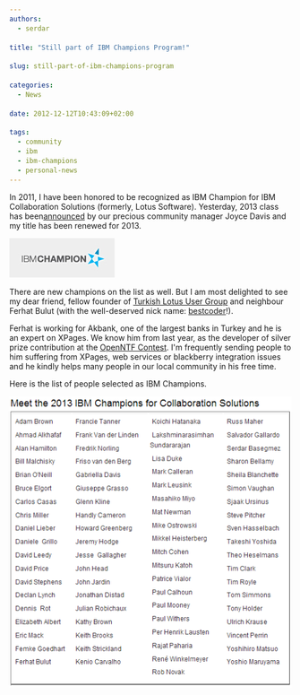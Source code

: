 ```yaml
---
authors:
  - serdar

title: "Still part of IBM Champions Program!"

slug: still-part-of-ibm-champions-program

categories:
  - News

date: 2012-12-12T10:43:09+02:00

tags:
  - community
  - ibm
  - ibm-champions
  - personal-news
---
```


In 2011, I have been honored to be recognized as IBM Champion for IBM Collaboration Solutions (formerly, Lotus Software). Yesterday, 2013 class has been[announced](https://www-304.ibm.com/connections/blogs/socialbusiness/entry/december_10_2012_10_05_pm3?lang=en_us) by our precious community manager Joyce Davis and my title has been renewed for 2013.
<!-- more -->
![Image:Still part of IBM Champions Program!](../../images/imported/still-part-of-ibm-champions-program-M2.jpeg)

There are new champions on the list as well. But I am most delighted to see my dear friend, fellow founder of [Turkish Lotus User Group](http://www.lotusturkiye.org "Turkish Lotus User Group") and neighbour Ferhat Bulut (with the well-deserved nick name: [bestcoder](http://www.bestcoder.net/)!).

Ferhat is working for Akbank, one of the largest banks in Turkey and he is an expert on XPages. We know him from last year, as the developer of silver prize contribution at the [OpenNTF Contest](http://xpages.info/contest). I'm frequently sending people to him suffering from XPages, web services or blackberry integration issues and he kindly helps many people in our local community in his free time.

Here is the list of people selected as IBM Champions.

![Image:Still part of IBM Champions Program!](../../images/imported/still-part-of-ibm-champions-program-M3.gif)
